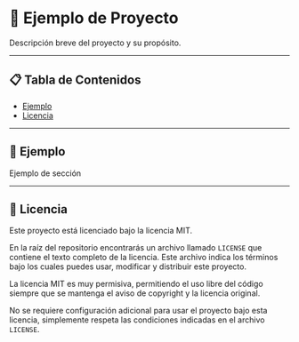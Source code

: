 # 🎯 Ejemplo de Proyecto

Descripción breve del proyecto y su propósito.

---

## 📋 Tabla de Contenidos

- [Ejemplo](#-ejemplo)
- [Licencia](#-licencia)

---

## 📌 Ejemplo

Ejemplo de sección

---

## 📝 Licencia

Este proyecto está licenciado bajo la licencia MIT.

En la raíz del repositorio encontrarás un archivo llamado `LICENSE` que contiene el texto completo de la licencia. Este archivo indica los términos bajo los cuales puedes usar, modificar y distribuir este proyecto.

La licencia MIT es muy permisiva, permitiendo el uso libre del código siempre que se mantenga el aviso de copyright y la licencia original.

No se requiere configuración adicional para usar el proyecto bajo esta licencia, simplemente respeta las condiciones indicadas en el archivo `LICENSE`.